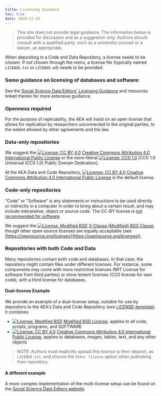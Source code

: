 ```yaml
---
title: Licensing Guidance
toc: true
date: 2020-11-20
---
```


> This site does not provide legal guidance. The information below is provided for discussion and as a suggestion only. Authors should consult with a qualified party, such as a university counsel or a lawyer, as appropriate.


When depositing in a Code and Data Repository, a license needs to be chosen. If not chosen through the menu, a license file (typically named `LICENSE.txt` or `LICENSE.md`) needs to be provided.

### Some guidance on licensing of databases and software:

See the [Social Science Data Editors' Licensing Guidance](https://social-science-data-editors.github.io/guidance/Licensing_guidance.html) and resources linked therein for more extensive guidance.

### Openness required

For the purpose of replicability, the AEA will insist on an open license that allows for replication by researchers unconnected to the original parties, to the extent allowed by other agreements and the law.

### Data-only repositories

We suggest the [![License: CC BY 4.0](https://img.shields.io/badge/License%20-CC%20BY%204.0-lightgrey.svg)](http://creativecommons.org/licenses/by/4.0/) [Creative Commons Attribution 4.0 International Public License](http://creativecommons.org/licenses/by/4.0/) or the more liberal
[![License: CC0 1.0](https://img.shields.io/badge/License%20-CC0%201.0-lightgrey.svg)](https://creativecommons.org/publicdomain/zero/1.0/) [CC0 1.0 Universal (CC0 1.0) Public Domain Dedication].

At the AEA Data and Code Repository, [![License: CC BY 4.0](https://img.shields.io/badge/License%20-CC%20BY%204.0-lightgrey.svg)](http://creativecommons.org/licenses/by/4.0/) [Creative Commons Attribution 4.0 International Public License](http://creativecommons.org/licenses/by/4.0/) is the default license.

### Code-only repositories

"Code" or "Software" is any statements or instructions to be used directly or indirectly in a computer in order to bring about a certain result, and may include interpretive, object or source code. The CC-BY license is [not recommended for software](https://creativecommons.org/faq/#Can_I_apply_a_Creative_Commons_license_to_software.3F).

We suggest the [![License: Modified BSD](https://img.shields.io/badge/License-BSD-lightgrey.svg)](https://opensource.org/licenses/BSD-3-Clause) [3-Clause (Modified) BSD Clause](https://opensource.org/licenses/BSD-3-Clause), though other open-source licenses are equally acceptable (see [https://opensource.org/licenses](https://opensource.org/licenses)). 


### Repositories with both Code and Data

Many repositories contain both code and databases. In that case, the repository might contain  files under different licenses. For instance, some components may come with more restrictive licenses (MIT License for software from third parties) or more lenient licenses (CC0 license for own code), with a third license for databases.

#### Dual-license Example

We provide an example of a dual-license setup, suitable for use by depositors to the AEA's Data and Code Repository (see [LICENSE-template](LICENSE-template.md)). It combines
- [![License: Modified BSD](https://img.shields.io/badge/License-BSD-lightgrey.svg)](https://opensource.org/licenses/BSD-3-Clause) [Modified BSD License](https://opensource.org/licenses/BSD-3-Clause), applies to all code, scripts, programs, and SOFTWARE
- [![License: CC BY 4.0](https://img.shields.io/badge/License%20-CC%20BY%204.0-lightgrey.svg)](http://creativecommons.org/licenses/by/4.0/) [Creative Commons Attribution 4.0 International Public License](https://creativecommons.org/licenses/by/4.0/), applies to databases, images, tables, text, and any other objects

> NOTE: Authors must explicitly upload this license to their deposit, as `LICENSE.txt`, and choose the `Other license` option when publishing their repository.

#### A different example

A more complex implementation of the multi-license setup can be found on the [Social Science Data Editors website](https://social-science-data-editors.github.io/guidance/Licensing_guidance.html#dual-license-setup).